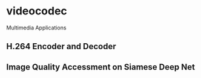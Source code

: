 # videocodec
Multimedia Applications
## H.264 Encoder and Decoder
## Image Quality Accessment on Siamese Deep Net
